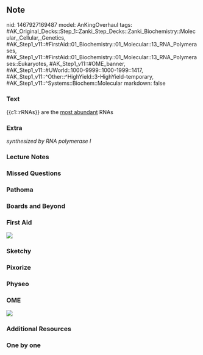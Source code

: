 ## Note
nid: 1467927169487
model: AnKingOverhaul
tags: #AK_Original_Decks::Step_1::Zanki_Step_Decks::Zanki_Biochemistry::Molecular,_Cellular,_Genetics, #AK_Step1_v11::#FirstAid::01_Biochemistry::01_Molecular::13_RNA_Polymerases, #AK_Step1_v11::#FirstAid::01_Biochemistry::01_Molecular::13_RNA_Polymerases::Eukaryotes, #AK_Step1_v11::#OME_banner, #AK_Step1_v11::#UWorld::1000-9999::1000-1999::1417, #AK_Step1_v11::^Other::^HighYield::3-HighYield-temporary, #AK_Step1_v11::^Systems::Biochem::Molecular
markdown: false

### Text
<div>
  <div>
    <div>
      {{c1::rRNAs}} are the <u>most abundant</u> RNAs
    </div>
  </div>
</div>

### Extra
<i>synthesized by RNA polymerase I</i>

### Lecture Notes


### Missed Questions


### Pathoma


### Boards and Beyond


### First Aid
<img src="tmpw2ZAOZ.png">

### Sketchy


### Pixorize


### Physeo


### OME
<div class="ome-widget">
  <a href="https://onlinemeded.org?ref=anki"><img src=
  "_OME_AnkiFlashcards_General_3.png"></a>
</div>

### Additional Resources


### One by one

